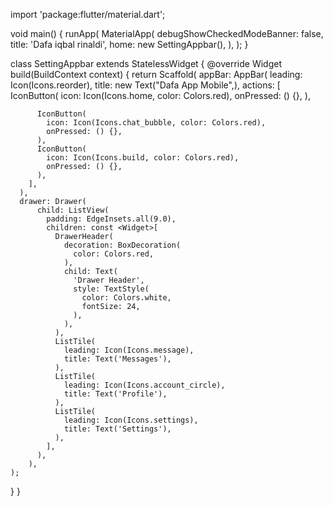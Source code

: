 

























import 'package:flutter/material.dart';

void main() {
  runApp(
    MaterialApp(
      debugShowCheckedModeBanner: false,
      title: 'Dafa iqbal rinaldi',
      home: new SettingAppbar(),
    ),
  );
}

class SettingAppbar extends StatelessWidget {
  @override
  Widget build(BuildContext context) {
    return Scaffold(
      appBar: AppBar(
        leading: Icon(Icons.reorder),
        title: new Text("Dafa App Mobile",),
        actions: <Widget>[
          IconButton(
            icon: Icon(Icons.home, color: Colors.red),
            onPressed: () {},
          ),
          
          IconButton(
            icon: Icon(Icons.chat_bubble, color: Colors.red),
            onPressed: () {},
          ),
          IconButton(
            icon: Icon(Icons.build, color: Colors.red),
            onPressed: () {},
          ),
        ],
      ),
      drawer: Drawer(
          child: ListView(
            padding: EdgeInsets.all(9.0),
            children: const <Widget>[
              DrawerHeader(
                decoration: BoxDecoration(
                  color: Colors.red,
                ),
                child: Text(
                  'Drawer Header',
                  style: TextStyle(
                    color: Colors.white,
                    fontSize: 24,
                  ),
                ),
              ),
              ListTile(
                leading: Icon(Icons.message),
                title: Text('Messages'),
              ),
              ListTile(
                leading: Icon(Icons.account_circle),
                title: Text('Profile'),
              ),
              ListTile(
                leading: Icon(Icons.settings),
                title: Text('Settings'),
              ),
            ],
          ),
        ),
    );
    
  }
}
